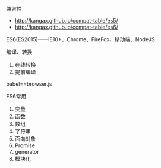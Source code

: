 

兼容性
- http://kangax.github.io/compat-table/es5/
- http://kangax.github.io/compat-table/es6/


ES6(ES2015)——IE10+、Chrome、FireFox、移动端、NodeJS

编译、转换
1. 在线转换
2. 提前编译

babel==browser.js


ES6常用：
1. 变量
2. 函数
3. 数组
4. 字符串
5. 面向对象
6. Promise
7. generator
8. 模块化


